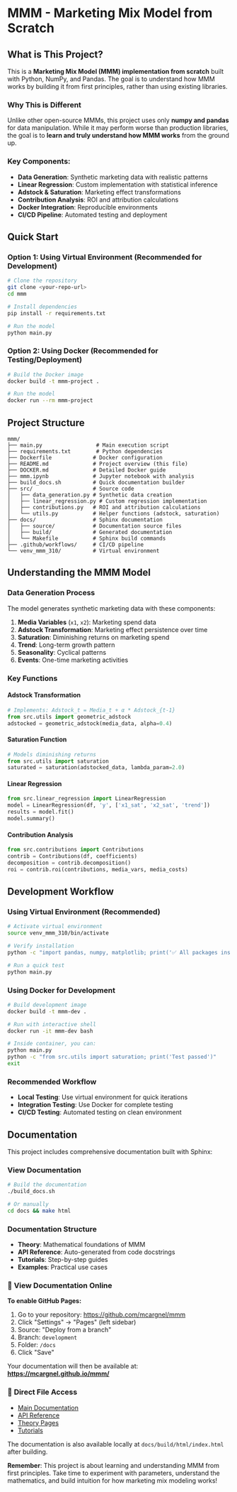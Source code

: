 # MMM - Marketing Mix Model from Scratch

## What is This Project?

This is a **Marketing Mix Model (MMM) implementation from scratch** built with Python, NumPy, and Pandas. The goal is to understand how MMM works by building it from first principles, rather than using existing libraries.

### Why This is Different
Unlike other open-source MMMs, this project uses only **numpy and pandas** for data manipulation. While it may perform worse than production libraries, the goal is to **learn and truly understand how MMM works** from the ground up.

### Key Components:
- **Data Generation**: Synthetic marketing data with realistic patterns
- **Linear Regression**: Custom implementation with statistical inference
- **Adstock & Saturation**: Marketing effect transformations
- **Contribution Analysis**: ROI and attribution calculations
- **Docker Integration**: Reproducible environments
- **CI/CD Pipeline**: Automated testing and deployment

## Quick Start

### Option 1: Using Virtual Environment (Recommended for Development)
```bash
# Clone the repository
git clone <your-repo-url>
cd mmm

# Install dependencies
pip install -r requirements.txt

# Run the model
python main.py
```

### Option 2: Using Docker (Recommended for Testing/Deployment)
```bash
# Build the Docker image
docker build -t mmm-project .

# Run the model
docker run --rm mmm-project
```

## Project Structure

```
mmm/
├── main.py                 # Main execution script
├── requirements.txt        # Python dependencies
├── Dockerfile             # Docker configuration
├── README.md              # Project overview (this file)
├── DOCKER.md              # Detailed Docker guide
├── mmm.ipynb              # Jupyter notebook with analysis
├── build_docs.sh          # Quick documentation builder
├── src/                   # Source code
│   ├── data_generation.py # Synthetic data creation
│   ├── linear_regression.py # Custom regression implementation
│   ├── contributions.py   # ROI and attribution calculations
│   └── utils.py           # Helper functions (adstock, saturation)
├── docs/                  # Sphinx documentation
│   ├── source/            # Documentation source files
│   ├── build/             # Generated documentation
│   └── Makefile           # Sphinx build commands
├── .github/workflows/     # CI/CD pipeline
└── venv_mmm_310/          # Virtual environment
```

## Understanding the MMM Model

### Data Generation Process

The model generates synthetic marketing data with these components:

1. **Media Variables** (`x1`, `x2`): Marketing spend data
2. **Adstock Transformation**: Marketing effect persistence over time
3. **Saturation**: Diminishing returns on marketing spend
4. **Trend**: Long-term growth pattern
5. **Seasonality**: Cyclical patterns
6. **Events**: One-time marketing activities

### Key Functions

#### Adstock Transformation
```python
# Implements: Adstock_t = Media_t + α * Adstock_{t-1}
from src.utils import geometric_adstock
adstocked = geometric_adstock(media_data, alpha=0.4)
```

#### Saturation Function
```python
# Models diminishing returns
from src.utils import saturation
saturated = saturation(adstocked_data, lambda_param=2.0)
```

#### Linear Regression
```python
from src.linear_regression import LinearRegression
model = LinearRegression(df, 'y', ['x1_sat', 'x2_sat', 'trend'])
results = model.fit()
model.summary()
```

#### Contribution Analysis
```python
from src.contributions import Contributions
contrib = Contributions(df, coefficients)
decomposition = contrib.decomposition()
roi = contrib.roi(contributions, media_vars, media_costs)
```

## Development Workflow

### Using Virtual Environment (Recommended)
```bash
# Activate virtual environment
source venv_mmm_310/bin/activate

# Verify installation
python -c "import pandas, numpy, matplotlib; print('✅ All packages installed')"

# Run a quick test
python main.py
```

### Using Docker for Development
```bash
# Build development image
docker build -t mmm-dev .

# Run with interactive shell
docker run -it mmm-dev bash

# Inside container, you can:
python main.py
python -c "from src.utils import saturation; print('Test passed')"
exit
```


### Recommended Workflow
- **Local Testing**: Use virtual environment for quick iterations
- **Integration Testing**: Use Docker for complete testing
- **CI/CD Testing**: Automated testing on clean environment

## Documentation

This project includes comprehensive documentation built with Sphinx:

### View Documentation
```bash
# Build the documentation
./build_docs.sh

# Or manually
cd docs && make html
```

### Documentation Structure
- **Theory**: Mathematical foundations of MMM
- **API Reference**: Auto-generated from code docstrings
- **Tutorials**: Step-by-step guides
- **Examples**: Practical use cases

### 📖 **View Documentation Online**

**To enable GitHub Pages:**
1. Go to your repository: https://github.com/mcargnel/mmm
2. Click "Settings" → "Pages" (left sidebar)
3. Source: "Deploy from a branch"
4. Branch: `development`
5. Folder: `/docs`
6. Click "Save"

Your documentation will then be available at:
**https://mcargnel.github.io/mmm/**

### 📁 **Direct File Access**
- [Main Documentation](https://github.com/mcargnel/mmm/blob/development/docs/index.html)
- [API Reference](https://github.com/mcargnel/mmm/blob/development/docs/api/index.html)
- [Theory Pages](https://github.com/mcargnel/mmm/blob/development/docs/theory/index.html)
- [Tutorials](https://github.com/mcargnel/mmm/blob/development/docs/tutorials/index.html)

The documentation is also available locally at `docs/build/html/index.html` after building.

**Remember**: This project is about learning and understanding MMM from first principles. Take time to experiment with parameters, understand the mathematics, and build intuition for how marketing mix modeling works!